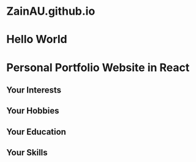 # ZainAU.github.io

# Hello World


# Personal Portfolio Website in React
## Your Interests
## Your Hobbies 
## Your Education
## Your Skills
